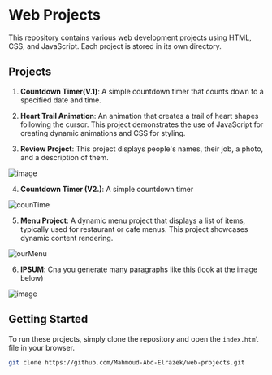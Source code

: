 # Web Projects

This repository contains various web development projects using HTML, CSS, and JavaScript. Each project is stored in its own directory.

## Projects

1. **Countdown Timer(V.1)**: A simple countdown timer that counts down to a specified date and time.

2. **Heart Trail Animation**: An animation that creates a trail of heart shapes following the cursor. This project demonstrates the use of JavaScript for creating dynamic animations and CSS for styling.

3. **Review Project**: This project displays people's names, their job, a photo, and a description of them.
   
![image](https://github.com/Mahmoud-Abd-Elrazek/web-projects/assets/152639174/72c39748-b250-4a13-af8a-d0c2709299f6)

4. **Countdown Timer (V2.)**: A simple countdown timer

![counTime](https://github.com/Mahmoud-Abd-Elrazek/web-projects/assets/152639174/e23b8670-1754-4fc3-ac79-2a22acd7b357)


5. **Menu Project**: A dynamic menu project that displays a list of items, typically used for restaurant or cafe menus. This project showcases dynamic content rendering.

![ourMenu](https://github.com/Mahmoud-Abd-Elrazek/web-projects/assets/152639174/ec1a2580-b11d-40e1-a975-6375f8de1ddd)

6. **IPSUM**: Cna you generate many paragraphs like this (look at the image below)

![image](https://github.com/Mahmoud-Abd-Elrazek/web-projects/assets/152639174/45f35b72-0fe7-482d-a542-c5b06df0ff6d)

## Getting Started

To run these projects, simply clone the repository and open the `index.html` file in your browser.

```bash
git clone https://github.com/Mahmoud-Abd-Elrazek/web-projects.git
